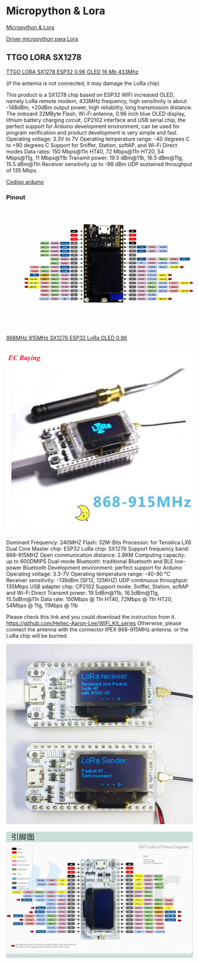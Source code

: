 # Micropython & Lora


[Micropython & Lora](https://lemariva.com/blog/2018/10/micropython-esp32-sending-data-using-lora)


[Driver micropython para Lora](https://github.com/rcludwick/Lora_driver_for_MicroPython_on_ttgo)


## TTGO LORA SX1278

[TTGO LORA SX1278 ESP32 0.96 OLED 16 Mb 433Mhz](https://www.aliexpress.com/snapshot/0.html?spm=a2g0s.9042647.6.2.9b9263c0LTnB3b&orderId=505094153390875&productId=32832523252)


(if the antenna is not connected, it may damage the LoRa chip)

This product is a SX1278 chip based on ESP32 WIFI increased OLED, namely LoRa remote modem, 433MHz frequency, high sensitivity is about -148dBm, +20dBm output power, high reliability, long transmission distance.
The onboard 32MByte Flash, Wi-Fi antenna, 0.96 inch blue OLED display, lithium battery charging circuit, CP2102 interface and USB serial chip, the perfect support for Arduino development environment, can be used for program verification and product development is very simple and fast.
Operating voltage: 3.3V to 7V
Operating temperature range: -40 degrees C to +90 degrees C
Support for Sniffer, Station, softAP, and Wi-Fi Direct modes
Data rates: 150 Mbps@11n HT40, 72 Mbps@11n HT20, 54 Mbps@11g, 11 Mbps@11b
Transmit power: 19.5 dBm@11b, 16.5 dBm@11g, 15.5 dBm@11n
Receiver sensitivity up to -98 dBm
UDP sustained throughput of 135 Mbps

[Codigo arduino](https://eyun.baidu.com/s/3hsiTNgg#sharelink/path=%2F%E6%96%B0%E5%BB%BA%E6%96%87%E4%BB%B6%E5%A4%B9&parent_path=%2F%E6%B7%B1%E5%9C%B3%E5%B8%82%E8%8A%AF%E5%85%83%E7%94%B5%E5%AD%90%E7%A7%91%E6%8A%80%E6%9C%89%E9%99%90%E5%85%AC%E5%8F%B8)

### Pinout
![Pinout](./images/PinoutTTGO866Mhz.jpg)


## 

[868MHz 915MHz SX1276 ESP32 LoRa OLED 0.96](https://www.aliexpress.com/snapshot/0.html?spm=a2g0s.9042647.6.2.150763c0RJKko3&orderId=505026897360875&productId=32838347451)

![](./images/HTB1VYRhoRUSMeJjy1zjq6A0dXXaq.jpg)

Dominant Frequency: 240MHZ
Flash: 32M-Bits
Processor: for Tensilica LX6 Dual Core
Master chip: ESP32
LoRa chip: SX1276
Support frequency band: 868-915MHZ
Open communication distance: 2.8KM
Computing capacity: up to 600DMIPS
Dual-mode Bluetooth: traditional Bluetooth and BLE low-power Bluetooth
Development environment: perfect support for Arduino
Operating voltage: 3.3-7V
Operating temperature range: -40-90 ℃
Receiver sensitivity: -139dBm (SF12, 125KHZ)
UDP continuous throughput: 135Mbps
USB adapter chip: CP2102
Support mode: Sniffer, Station, softAP and Wi-Fi Direct
Transmit power: 19.5dBm@11b, 16.5dBm@11g, 15.5dBm@11n
Data rate: 150Mbps @ 11n HT40, 72Mbps @ 11n HT20,
54Mbps @ 11g, 11Mbps @ 11b
 
 
 Please check this link and you could download the instruction from it.
https://github.com/Heltec-Aaron-Lee/WiFi_Kit_series
Otherwise, please connect the antenna with the connector IPEX 868-915MHz antenna. or the LoRa chip will be burned.

![](./images/HTB1RLFoSVXXXXX3XVXXq6xXFXXXv.jpg)

![Pinout](./images/HTB1DgbWmYsTMeJjSsziq6AdwXXaV.jpg)